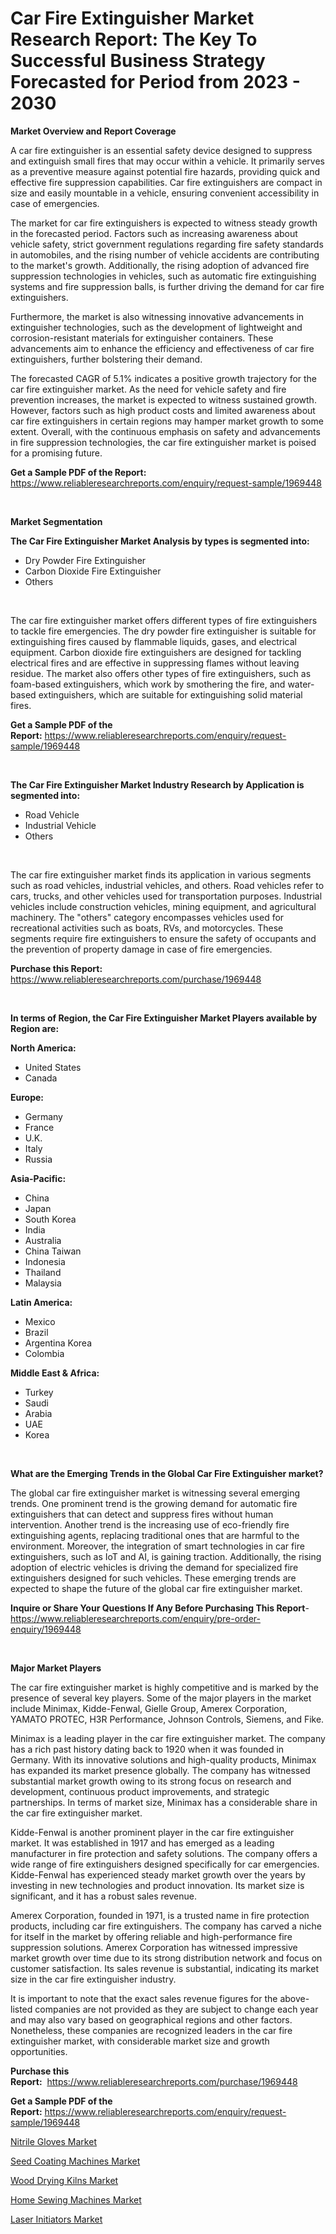 <p><h1>Car Fire Extinguisher Market Research Report: The Key To Successful Business Strategy Forecasted for Period from 2023 - 2030</h1></p><p><strong>Market Overview and Report Coverage</strong></p>
<p><p>A car fire extinguisher is an essential safety device designed to suppress and extinguish small fires that may occur within a vehicle. It primarily serves as a preventive measure against potential fire hazards, providing quick and effective fire suppression capabilities. Car fire extinguishers are compact in size and easily mountable in a vehicle, ensuring convenient accessibility in case of emergencies.</p><p>The market for car fire extinguishers is expected to witness steady growth in the forecasted period. Factors such as increasing awareness about vehicle safety, strict government regulations regarding fire safety standards in automobiles, and the rising number of vehicle accidents are contributing to the market's growth. Additionally, the rising adoption of advanced fire suppression technologies in vehicles, such as automatic fire extinguishing systems and fire suppression balls, is further driving the demand for car fire extinguishers.</p><p>Furthermore, the market is also witnessing innovative advancements in extinguisher technologies, such as the development of lightweight and corrosion-resistant materials for extinguisher containers. These advancements aim to enhance the efficiency and effectiveness of car fire extinguishers, further bolstering their demand.</p><p>The forecasted CAGR of 5.1% indicates a positive growth trajectory for the car fire extinguisher market. As the need for vehicle safety and fire prevention increases, the market is expected to witness sustained growth. However, factors such as high product costs and limited awareness about car fire extinguishers in certain regions may hamper market growth to some extent. Overall, with the continuous emphasis on safety and advancements in fire suppression technologies, the car fire extinguisher market is poised for a promising future.</p></p>
<p><strong>Get a Sample PDF of the Report:</strong> <a href="https://www.reliableresearchreports.com/enquiry/request-sample/1969448">https://www.reliableresearchreports.com/enquiry/request-sample/1969448</a></p>
<p>&nbsp;</p>
<p><strong>Market Segmentation</strong></p>
<p><strong>The Car Fire Extinguisher Market Analysis by types is segmented into:</strong></p>
<p><ul><li>Dry Powder Fire Extinguisher</li><li>Carbon Dioxide Fire Extinguisher</li><li>Others</li></ul></p>
<p>&nbsp;</p>
<p><p>The car fire extinguisher market offers different types of fire extinguishers to tackle fire emergencies. The dry powder fire extinguisher is suitable for extinguishing fires caused by flammable liquids, gases, and electrical equipment. Carbon dioxide fire extinguishers are designed for tackling electrical fires and are effective in suppressing flames without leaving residue. The market also offers other types of fire extinguishers, such as foam-based extinguishers, which work by smothering the fire, and water-based extinguishers, which are suitable for extinguishing solid material fires.</p></p>
<p><strong>Get a Sample PDF of the Report:</strong>&nbsp;<a href="https://www.reliableresearchreports.com/enquiry/request-sample/1969448">https://www.reliableresearchreports.com/enquiry/request-sample/1969448</a></p>
<p>&nbsp;</p>
<p><strong>The Car Fire Extinguisher Market Industry Research by Application is segmented into:</strong></p>
<p><ul><li>Road Vehicle</li><li>Industrial Vehicle</li><li>Others</li></ul></p>
<p>&nbsp;</p>
<p><p>The car fire extinguisher market finds its application in various segments such as road vehicles, industrial vehicles, and others. Road vehicles refer to cars, trucks, and other vehicles used for transportation purposes. Industrial vehicles include construction vehicles, mining equipment, and agricultural machinery. The "others" category encompasses vehicles used for recreational activities such as boats, RVs, and motorcycles. These segments require fire extinguishers to ensure the safety of occupants and the prevention of property damage in case of fire emergencies.</p></p>
<p><strong>Purchase this Report:</strong>&nbsp; <a href="https://www.reliableresearchreports.com/purchase/1969448">https://www.reliableresearchreports.com/purchase/1969448</a></p>
<p>&nbsp;</p>
<p><strong>In terms of Region, the Car Fire Extinguisher Market Players available by Region are:</strong></p>
<p>
    <p> <strong> North America: </strong>
        <ul>
            <li>United States</li>
            <li>Canada</li>
        </ul>
        </p> 
    <p> <strong> Europe: </strong>
        <ul>
            <li>Germany</li>
            <li>France</li>
            <li>U.K.</li>
            <li>Italy</li>
            <li>Russia</li>
        </ul>
        </p> 
    <p> <strong> Asia-Pacific: </strong>
        <ul>
            <li>China</li>
            <li>Japan</li>
            <li>South Korea</li>
            <li>India</li>
            <li>Australia</li>
            <li>China Taiwan</li>
            <li>Indonesia</li>
            <li>Thailand</li>
            <li>Malaysia</li>
        </ul>
        </p> 
    <p> <strong> Latin America: </strong>
        <ul>
            <li>Mexico</li>
            <li>Brazil</li>
            <li>Argentina Korea</li>
            <li>Colombia</li>
        </ul>
        </p> 
    <p> <strong> Middle East & Africa: </strong>
        <ul>
            <li>Turkey</li>
            <li>Saudi</li>
            <li>Arabia</li>
            <li>UAE</li>
            <li>Korea</li>
        </ul>
    </p>
    </p>
<p>&nbsp;</p>
<p><strong>What are the Emerging Trends in the Global Car Fire Extinguisher market?</strong></p>
<p><p>The global car fire extinguisher market is witnessing several emerging trends. One prominent trend is the growing demand for automatic fire extinguishers that can detect and suppress fires without human intervention. Another trend is the increasing use of eco-friendly fire extinguishing agents, replacing traditional ones that are harmful to the environment. Moreover, the integration of smart technologies in car fire extinguishers, such as IoT and AI, is gaining traction. Additionally, the rising adoption of electric vehicles is driving the demand for specialized fire extinguishers designed for such vehicles. These emerging trends are expected to shape the future of the global car fire extinguisher market.</p></p>
<p><strong>Inquire or Share Your Questions If Any Before Purchasing This Report</strong>- <a href="https://www.reliableresearchreports.com/enquiry/pre-order-enquiry/1969448">https://www.reliableresearchreports.com/enquiry/pre-order-enquiry/1969448</a></p>
<p>&nbsp;</p>
<p><strong>Major Market Players</strong></p>
<p><p>The car fire extinguisher market is highly competitive and is marked by the presence of several key players. Some of the major players in the market include Minimax, Kidde-Fenwal, Gielle Group, Amerex Corporation, YAMATO PROTEC, H3R Performance, Johnson Controls, Siemens, and Fike.</p><p>Minimax is a leading player in the car fire extinguisher market. The company has a rich past history dating back to 1920 when it was founded in Germany. With its innovative solutions and high-quality products, Minimax has expanded its market presence globally. The company has witnessed substantial market growth owing to its strong focus on research and development, continuous product improvements, and strategic partnerships. In terms of market size, Minimax has a considerable share in the car fire extinguisher market.</p><p>Kidde-Fenwal is another prominent player in the car fire extinguisher market. It was established in 1917 and has emerged as a leading manufacturer in fire protection and safety solutions. The company offers a wide range of fire extinguishers designed specifically for car emergencies. Kidde-Fenwal has experienced steady market growth over the years by investing in new technologies and product innovation. Its market size is significant, and it has a robust sales revenue.</p><p>Amerex Corporation, founded in 1971, is a trusted name in fire protection products, including car fire extinguishers. The company has carved a niche for itself in the market by offering reliable and high-performance fire suppression solutions. Amerex Corporation has witnessed impressive market growth over time due to its strong distribution network and focus on customer satisfaction. Its sales revenue is substantial, indicating its market size in the car fire extinguisher industry.</p><p>It is important to note that the exact sales revenue figures for the above-listed companies are not provided as they are subject to change each year and may also vary based on geographical regions and other factors. Nonetheless, these companies are recognized leaders in the car fire extinguisher market, with considerable market size and growth opportunities.</p></p>
<p><strong>Purchase this Report:</strong>&nbsp;&nbsp;<a href="https://www.reliableresearchreports.com/purchase/1969448">https://www.reliableresearchreports.com/purchase/1969448</a></p>
<p></p>
<p><strong>Get a Sample PDF of the Report:</strong>&nbsp;<a href="https://www.reliableresearchreports.com/enquiry/request-sample/1969448">https://www.reliableresearchreports.com/enquiry/request-sample/1969448</a></p>
<p><p><a href="https://medium.com/@deniseharvey70/nitrile-gloves-market-report-reveals-the-latest-trends-and-growth-opportunities-of-this-market-116d22dc0329">Nitrile Gloves Market</a></p><p><a href="https://www.linkedin.com/pulse/seed-coating-machines-market-challenges-opportunities-nyzee/">Seed Coating Machines Market</a></p><p><a href="https://www.linkedin.com/pulse/wood-drying-kilns-market-research-report-unlocks-analysis-dky3e/">Wood Drying Kilns Market</a></p><p><a href="https://medium.com/@christinascott1938/decoding-home-sewing-machines-market-metrics-market-share-trends-and-growth-patterns-8c821173a303">Home Sewing Machines Market</a></p><p><a href="https://www.linkedin.com/pulse/laser-initiators-market-insights-players-forecast-bjvae/">Laser Initiators Market</a></p></p>